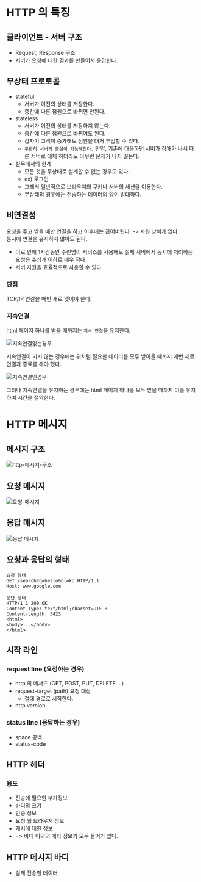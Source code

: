 # HTTP 의 특징

## 클라이언트 - 서버 구조

- Request, Response 구조
- 서버가 요청에 대한 결과를 만들어서 응답한다.

## 무상태 프로토콜

- stateful
    - 서버가 이전의 상태를 저장한다.
    - 중간에 다른 점원으로 바뀌면 안된다.
- stateless
    - 서버가 이전의 상태를 저장하지 않는다.
    - 중간에 다른 점원으로 바뀌어도 된다.
    - 갑자기 고객이 증가해도 점원을 대거 투입할 수 있다.
    - `무한히 서버의 증설이 가능해진다.`
      만약, 기존에 대응하던 서버가 장애가 나서 다른 서버로 대체 하더라도 아무런 문제가 나지 않는다.
- 실무에서의 한계
    - 모든 것을 무상태로 설계할 수 없는 경우도 있다.
    - ex) 로그인
    - 그래서 일반적으로 브라우저의 쿠키나 서버의 세션을 이용한다.
    - 무상태의 경우에는 전송하는 데이터의 양이 방대하다.

## 비연결성

요청을 주고 받을 때만 연결을 하고 이후에는 끊어버린다. -> 자원 낭비가 없다.<br>
동시에 연결을 유지하지 않아도 된다.

- 이로 인해 1시간동안 수천명이 서비스를 사용해도 실제 서버에서 동시에 처리하는 요청은 수십개 이하로 매우 작다.
- 서버 자원을 효율적으로 사용할 수 있다.

### 단점

TCP/IP 연결을 매번 새로 맺어야 한다.

### 지속연결

html 페이지 하나를 받을 때까지는 `지속 연결`을 유지한다.

![지속연결없는경우](https://github.com/Jin409/TodayILearned/assets/77621712/329f0486-c098-437d-82d7-24ed40df7f0b)

지속연결이 되지 않는 경우에는 위처럼 필요한 데이터를 모두 받아올 때까지 매번 새로 연결과 종료를 해야 했다.

![지속연결인경우](https://github.com/Jin409/TodayILearned/assets/77621712/aa94f291-00e4-4a6f-b512-74f5e36b750e)

그러나 지속연결을 유지하는 경우에는 html 페이지 하나를 모두 받을 때까지 이를 유지하여 시간을 절약한다.

# HTTP 메시지

## 메시지 구조

![http-메시지-구조](https://github.com/Jin409/TodayILearned/assets/77621712/fa93e285-012b-438e-942b-3255f09bed13)

## 요청 메시지

![요청-메시지](https://github.com/Jin409/TodayILearned/assets/77621712/f1708cee-8678-41a5-8058-1332b4324726)

## 응답 메시지

![응답 메시지](https://github.com/Jin409/TodayILearned/assets/77621712/48f4072c-5c1f-491f-931b-8438842248d9)

## 요청과 응답의 형태

```
요청 형태
GET /search?q=hello&hl=ko HTTP/1.1
Host: www.google.com
```

```
응답 형태
HTTP/1.1 200 OK
Content-Type: text/html;charset=UTF-8
Content-Length: 3423
<html>
<body>...</body>
</html>
```

## 시작 라인

### request line (요청하는 경우)

- http 의 메서드 (GET, POST, PUT, DELETE ...)
- request-target (path) 요청 대상
    - 절대 경로로 시작한다.
- http version

### status line (응답하는 경우)

- space 공백
- status-code

## HTTP 헤더

### 용도

- 전송에 필요한 부가정보
- 바디의 크기
- 인증 정보
- 요청 웹 브라우저 정보
- 캐시에 대한 정보
- => 바디 이외의 메타 정보가 모두 들어가 있다.

## HTTP 메시지 바디

- 실제 전송할 데이터
